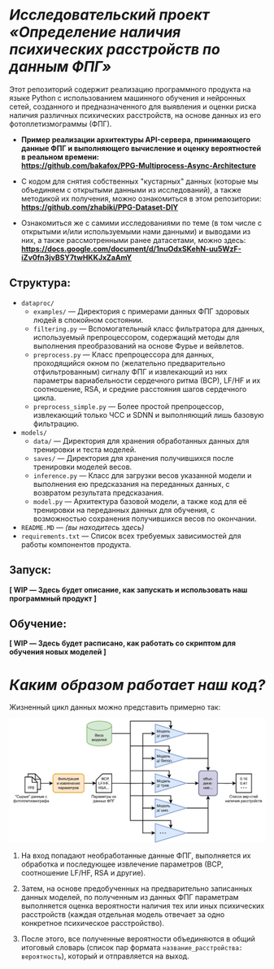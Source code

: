 # *Исследовательский проект «Определение наличия психических расстройств по данным ФПГ»*

Этот репозиторий содержит реализацию программного продукта на языке Python с использованием машинного обучения и нейронных сетей, созданного и предназначенного для выявления и оценки риска наличия различных психических расстройств, на основе данных из его фотоплетизмограммы (ФПГ).


- **Пример реализации архитектуры API-сервера, принимающего данные ФПГ и выполняющего вычисление и оценку вероятностей в реальном времени: <br>https://github.com/bakafox/PPG-Multiprocess-Async-Architecture**

- С кодом для снятия собственных "кустарных" данных (которые мы объединяем с открытыми данными из исследований), а также методикой их получения, можно ознакомиться в этом репозитории: <br>**https://github.com/zhabiki/PPG-Dataset-DIY**

- Ознакомиться же с самими исследованиями по теме (в том числе с открытыми и/или используемыми нами данными) и выводами из них, а также рассмотренными ранее датасетами, можно здесь: <br>**https://docs.google.com/document/d/1nuOdxSKehN-uu5WzF-iZv0fn3jvBSY7twHKKJxZaAmY**


## Структура:

- `dataproc/`
    - `examples/` — Директория с примерами данных ФПГ здоровых людей в спокойном состоянии.
    - `filtering.py` — Вспомогательный класс фильтратора для данных, используемый препроцессором, содержащий методы для выполнения преобразований на основе Фурье и вейвлетов.
    - `preprocess.py` — Класс препроцессора для данных, проходящийся окном по (желательно предварительно отфильтрованным) сигналу ФПГ и извлекающий из них параметры вариабельности сердечного ритма (ВСР), LF/HF и их соотношение, RSA, и средние расстояния шагов сердечного цикла.
    - `preprocess_simple.py` — Более простой препроцессор, извлекающий только ЧСС и SDNN и выполняющий лишь базовую фильтрацию.
- `models/`
    - `data/` — Директория для хранения обработанных данных для тренировки и теста моделей.
    - `saves/` — Директория для хранения получившихся после тренировки моделей весов.
    - `inference.py` — Класс для загрузки весов указанной модели и выполнения ею предсказания на переданных данных, с возвратом результата предсказания.
    - `model.py` — Архитектура базовой модели, а также код для её тренировки на переданных данных для обучения, с возможностью сохранения получившихся весов по окончании.
- `README.MD` — *(вы находитесь здесь)*
- `requirements.txt` — Список всех требуемых зависимостей для работы компонентов продукта.


## Запуск:

**[ WIP — Здесь будет описание, как запускать и использовать наш программный продукт ]**


## Обучение:

**[ WIP — Здесь будет расписано, как работать со скриптом для обучения новых моделей ]**


# *Каким образом работает наш код?*

Жизненный цикл данных можно представить примерно так:

![Диаграмма жизненного цикла данных ФПГ в момент обработки инференса](README-DIAG.svg)

1. На вход попадают необработанные данные ФПГ, выполняется их обработка и последующее извлечение параметров (ВСР, соотношение LF/HF, RSA и другие).

2. Затем, на основе предобученных на предварительно записанных данных моделей, по полученным из данных ФПГ параметрам выполняется оценка вероятности наличия тех или иных психических расстройств (каждая отдельная модель отвечает за одно конкретное психическое расстройство).

3. После этого, все полученные вероятности объединяются в общий итоговый словарь (список пар формата `название_расстройства: вероятность`), который и отправляется на выход.
